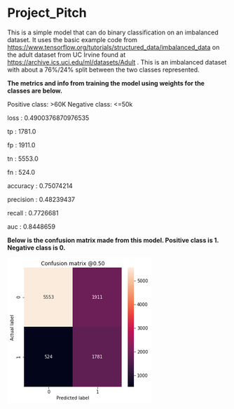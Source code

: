 # Project_Pitch

This is a simple model that can do binary classification on an imbalanced dataset. It uses the basic
example code from https://www.tensorflow.org/tutorials/structured_data/imbalanced_data on the adult
dataset from UC Irvine found at https://archive.ics.uci.edu/ml/datasets/Adult . This is an
imbalanced dataset with about a 76%/24% split between the two classes represented. 

**The metrics and info from training the model using weights for the classes are below.**

Positive class: >60K
Negative class: <=50k

loss :  0.4900376870976535

tp :  1781.0

fp :  1911.0

tn :  5553.0

fn :  524.0

accuracy :  0.75074214

precision :  0.48239437

recall :  0.7726681

auc :  0.8448659

**Below is the confusion matrix made from this model. Positive class is 1. Negative class is 0.**

![confusion_matrix](/confusion_matrix_example.png)
